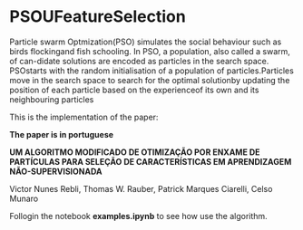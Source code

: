 # PSOUFeatureSelection

Particle swarm Optmization(PSO) simulates the social behaviour such as birds flockingand fish schooling. In PSO, a population, also called a swarm, of can-didate solutions are encoded as particles in the search space. PSOstarts with the random initialisation of a population of particles.Particles move in the search space to search for the optimal solutionby updating the position of each particle based on the experienceof its own and its neighbouring particles

This is the implementation of the paper:

**The paper is in portuguese**

**UM ALGORITMO MODIFICADO DE OTIMIZAÇÃO POR ENXAME DE
PARTÍCULAS PARA SELEÇÃO DE CARACTERÍSTICAS EM APRENDIZAGEM
NÃO-SUPERVISIONADA**

Victor Nunes Rebli, Thomas W. Rauber, Patrick Marques Ciarelli, Celso Munaro

Follogin the notebook **examples.ipynb** to see how use the algorithm.
